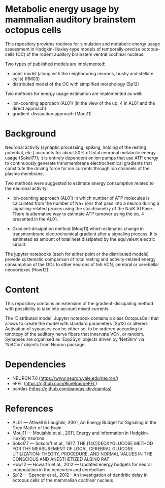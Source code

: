 # Metabolic energy usage by mammalian auditory brainstem octopus cells

This repository provides routines for simulation and metabolic energy usage assessment in Hodgkin-Huxley-type models of temporally-precise octopus-cells (OC) of the rodent auditory brainstem ventral cochlear nucleus.

Two types of published models are implemented: 
 - point model (along with the neighbouring neurons, bushy and stellate cells) (RM03)
 - distributed model of the OC with simplified morphology (Sp12)

Two methods for energy usage estimation are implemented as well:
 - ion-counting approach (AL01) (in the view of the uq. 4 in AL01 and the direct approach)
 - gradient-dissipation approach (Mouj11)

# Background

Neuronal activity (synaptic processing, spiking, holding of the resting potential, etc.) accounts for about 50% of total neuronal metabolic energy usage (Sokol77); it is entirely dependent on ion pumps that use ATP energy to continuously generate transmembrane electrochemical gradients that  constitute the driving force for ion currents through ion channels of the plasma membrane.

Two methods were suggested to estimate energy consumption related to the neuronal activity:

 - Ion-counting approach (AL01) in which number of ATP molecules is calculated from the number of Na+ ions that pass into a neuron during a signaling-related proces using the stoichiometry of the Na/K ATPase. There is alternative way to estimate ATP turnover using the eq. 4 presented in the AL01.

 - Gradient-dissipation method (Mouj11) which estimates change in transmembrane electrochemical gradient after a signaling process. It is estimated as amount of total heat dissipated by the equivalent electric circuit.

The jupyter notebooks (each for either point or the distributed models) provide systematic comparison of total resting and activity-related energy consumption of the OCs to other neurons of teh VCN, cerebral or cerebellar neocortexes (How12)

# Content

This repository contains an extension of the gradient-dissipating method with possibility to take into account mixed currents.

The ‘Distributed model’ Jupyter notebook contains a class OctopusCell that allows to create the model with standard parameters (Sp12) or altered. Activation of synapses can be either set to be ordered according to tonotopy of the auditory nerve fibers that innervate VCN, or random. Synapses are organised as ‘Exp2Syn’ objects driven by ‘NetStim’ via ‘NetCon’ objects from Neuron package.

# Dependencies

 - NEURON 7.6 (https://www.neuron.yale.edu/neuron/)
 - eFEL (https://github.com/BlueBrain/eFEL)
 - pandas (https://github.com/pandas-dev/pandas)

# References

 - AL01 — Attwell & Laughlin, 2001, An Energy Budget for Signaling in the Grey Matter of the Brain 
 - Mouj11 — Moujahid et al., 2011, Energy and information in Hodgkin-Huxley neurons 
 - Sokol77 — Sokoloff et al., 1977, THE [14C]DEOXYGLUCOSE METHOD FOR THE MEASUREMENT OF LOCAL CEREBRAL GLUCOSE UTILIZATION: THEORY, PROCEDURE, AND NORMAL VALUES IN THE CONSCIOUS AND ANESTHETIZED ALBINO RAT
 - How12 — Howarth et al., 2012 — Updated energy budgets for neural computation in the neocortex and cerebellum 
 - Sp12 — Spencer et al., 2012 - An investigation of dendritic delay in octopus cells of the mammalian cochlear nucleus 


